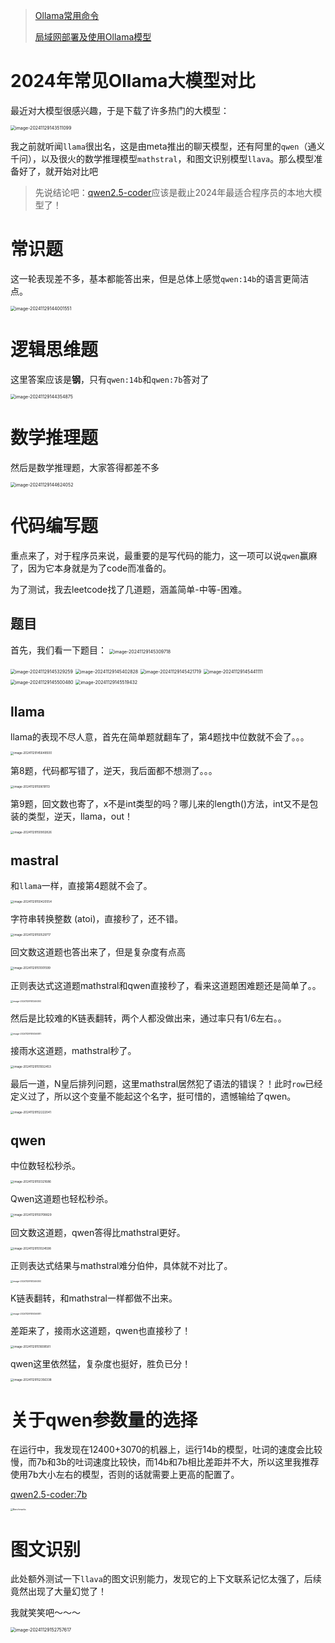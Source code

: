 > [Ollama常用命令](../软件/命令册/Ollama常用命令.md)
>
> [局域网部署及使用Ollama模型](../软件/局域网部署及使用Ollama模型.md)

# 2024年常见Ollama大模型对比

最近对大模型很感兴趣，于是下载了许多热门的大模型：

<img src="https://cdn.jsdelivr.net/gh/01Petard/imageURL@main/img/202411291435178.png" alt="image-20241129143511099" style="zoom:50%;" />

我之前就听闻`llama`很出名，这是由meta推出的聊天模型，还有阿里的`qwen`（通义千问），以及很火的数学推理模型`mathstral`，和图文识别模型`llava`。那么模型准备好了，就开始对比吧

> 先说结论吧：[qwen2.5-coder](https://ollama.com/library/qwen2.5-coder)应该是截止2024年最适合程序员的本地大模型了！

# 常识题

这一轮表现差不多，基本都能答出来，但是总体上感觉`qwen:14b`的语言更简洁点。

<img src="https://cdn.jsdelivr.net/gh/01Petard/imageURL@main/img/202411291440600.png" alt="image-20241129144001551" style="zoom:50%;" />

# 逻辑思维题

这里答案应该是**钢**，只有`qwen:14b`和`qwen:7b`答对了

<img src="https://cdn.jsdelivr.net/gh/01Petard/imageURL@main/img/202411291443917.png" alt="image-20241129144354875" style="zoom:50%;" />

# 数学推理题

然后是数学推理题，大家答得都差不多

<img src="https://cdn.jsdelivr.net/gh/01Petard/imageURL@main/img/202411291446084.png" alt="image-20241129144624052" style="zoom:50%;" />

# 代码编写题

重点来了，对于程序员来说，最重要的是写代码的能力，这一项可以说`qwen`赢麻了，因为它本身就是为了code而准备的。

为了测试，我去leetcode找了几道题，涵盖简单-中等-困难。

## 题目

首先，我们看一下题目：
<img src="https://cdn.jsdelivr.net/gh/01Petard/imageURL@main/img/202411291453786.png" alt="image-20241129145309718" style="zoom:50%;" />

<img src="https://cdn.jsdelivr.net/gh/01Petard/imageURL@main/img/202411291453286.png" alt="image-20241129145329259" style="zoom: 50%;" />

<img src="https://cdn.jsdelivr.net/gh/01Petard/imageURL@main/img/202411291454854.png" alt="image-20241129145402828" style="zoom:50%;" />

<img src="https://cdn.jsdelivr.net/gh/01Petard/imageURL@main/img/202411291454751.png" alt="image-20241129145421719" style="zoom:50%;" />

<img src="https://cdn.jsdelivr.net/gh/01Petard/imageURL@main/img/202411291454152.png" alt="image-20241129145441111" style="zoom:50%;" />

<img src="https://cdn.jsdelivr.net/gh/01Petard/imageURL@main/img/202411291455524.png" alt="image-20241129145500480" style="zoom:50%;" />

<img src="https://cdn.jsdelivr.net/gh/01Petard/imageURL@main/img/202411291455469.png" alt="image-20241129145519432" style="zoom:50%;" />

## llama

llama的表现不尽人意，首先在简单题就翻车了，第4题找中位数就不会了。。。

<img src="https://cdn.jsdelivr.net/gh/01Petard/imageURL@main/img/202411291456529.png" alt="image-20241129145648500" style="zoom: 33%;" />

第8题，代码都写错了，逆天，我后面都不想测了。。。

<img src="https://cdn.jsdelivr.net/gh/01Petard/imageURL@main/img/202411291506165.png" alt="image-20241129150619113" style="zoom:33%;" />

第9题，回文数也寄了，x不是int类型的吗？哪儿来的length()方法，int又不是包装的类型，逆天，llama，out！

<img src="https://cdn.jsdelivr.net/gh/01Petard/imageURL@main/img/202411291509862.png" alt="image-20241129150902826" style="zoom:33%;" />

## mastral

和`llama`一样，直接第4题就不会了。

<img src="https://cdn.jsdelivr.net/gh/01Petard/imageURL@main/img/202411291504599.png" alt="image-20241129150420554" style="zoom: 33%;" />

字符串转换整数 (atoi)，直接秒了，还不错。

<img src="https://cdn.jsdelivr.net/gh/01Petard/imageURL@main/img/202411291505768.png" alt="image-20241129150529717" style="zoom:33%;" />

回文数这道题也答出来了，但是复杂度有点高

<img src="https://cdn.jsdelivr.net/gh/01Petard/imageURL@main/img/202411291510644.png" alt="image-20241129151001599" style="zoom:33%;" />

正则表达式这道题mathstral和qwen直接秒了，看来这道题困难题还是简单了。。

<img src="https://cdn.jsdelivr.net/gh/01Petard/imageURL@main/img/202411291512340.png" alt="image-20241129151246300" style="zoom:25%;" />

然后是比较难的K链表翻转，两个人都没做出来，通过率只有1/6左右。。

<img src="https://cdn.jsdelivr.net/gh/01Petard/imageURL@main/img/202411291514117.png" alt="image-20241129151456081" style="zoom:25%;" />

接雨水这道题，mathstral秒了。

<img src="https://cdn.jsdelivr.net/gh/01Petard/imageURL@main/img/202411291519496.png" alt="image-20241129151932453" style="zoom:33%;" />

最后一道，N皇后排列问题，这里mathstral居然犯了语法的错误？！此时`row`已经定义过了，所以这个变量不能起这个名字，挺可惜的，遗憾输给了qwen。

<img src="https://cdn.jsdelivr.net/gh/01Petard/imageURL@main/img/202411291522103.png" alt="image-20241129152222041" style="zoom:33%;" />





## qwen

中位数轻松秒杀。

<img src="https://cdn.jsdelivr.net/gh/01Petard/imageURL@main/img/202411291503736.png" alt="image-20241129150321686" style="zoom:33%;" />

Qwen这道题也轻松秒杀。

<img src="https://cdn.jsdelivr.net/gh/01Petard/imageURL@main/img/202411291507881.png" alt="image-20241129150708829" style="zoom:33%;" />

回文数这道题，qwen答得比mathstral更好。

<img src="https://cdn.jsdelivr.net/gh/01Petard/imageURL@main/img/202411291510652.png" alt="image-20241129151024598" style="zoom:33%;" />

正则表达式结果与mathstral难分伯仲，具体就不对比了。

<img src="https://cdn.jsdelivr.net/gh/01Petard/imageURL@main/img/202411291512340.png" alt="image-20241129151246300" style="zoom:25%;" />

K链表翻转，和mathstral一样都做不出来。

<img src="https://cdn.jsdelivr.net/gh/01Petard/imageURL@main/img/202411291514117.png" alt="image-20241129151456081" style="zoom:25%;" />

差距来了，接雨水这道题，qwen也直接秒了！

<img src="https://cdn.jsdelivr.net/gh/01Petard/imageURL@main/img/202411291516626.png" alt="image-20241129151608581" style="zoom: 33%;" />

qwen这里依然猛，复杂度也挺好，胜负已分！

<img src="https://cdn.jsdelivr.net/gh/01Petard/imageURL@main/img/202411291523380.png" alt="image-20241129152356338" style="zoom:33%;" />

# 关于qwen参数量的选择

在运行中，我发现在12400+3070的机器上，运行14b的模型，吐词的速度会比较慢，而7b和3b的吐词速度比较快，而14b和7b相比差距并不大，所以这里我推荐使用7b大小左右的模型，否则的话就需要上更高的配置了。

[qwen2.5-coder:7b](https://ollama.com/library/qwen2.5-coder)

<img src="https://cdn.jsdelivr.net/gh/01Petard/imageURL@main/img/202411291525546.png" alt="Benchmarks" style="zoom:25%;" />

# 图文识别

此处额外测试一下`llava`的图文识别能力，发现它的上下文联系记忆太强了，后续竟然出现了大量幻觉了！

我就笑笑吧～～～

<img src="https://cdn.jsdelivr.net/gh/01Petard/imageURL@main/img/202411291527678.png" alt="image-20241129152757617" style="zoom:50%;" />